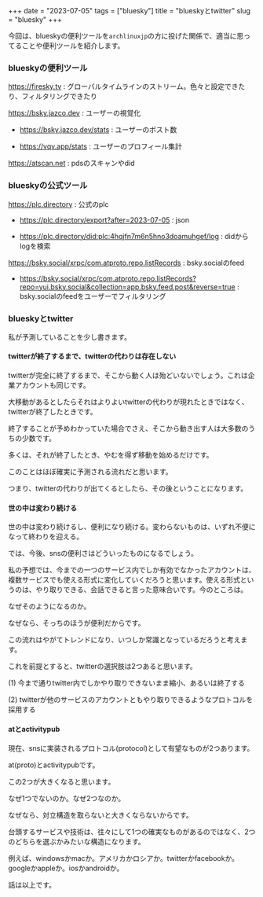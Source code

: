 +++
date = "2023-07-05"
tags = ["bluesky"]
title = "blueskyとtwitter"
slug = "bluesky"
+++

今回は、blueskyの便利ツールを`archlinuxjp`の方に投げた関係で、適当に思ってることや便利ツールを紹介します。

### blueskyの便利ツール

https://firesky.tv : グローバルタイムラインのストリーム。色々と設定できたり、フィルタリングできたり

https://bsky.jazco.dev : ユーザーの視覚化

- https://bsky.jazco.dev/stats : ユーザーのポスト数

- https://vqv.app/stats : ユーザーのプロフィール集計

https://atscan.net  :  pdsのスキャンやdid


### blueskyの公式ツール

https://plc.directory : 公式のplc

- https://plc.directory/export?after=2023-07-05 : json

- https://plc.directory/did:plc:4hqjfn7m6n5hno3doamuhgef/log : didからlogを検索

https://bsky.social/xrpc/com.atproto.repo.listRecords : bsky.socialのfeed

- https://bsky.social/xrpc/com.atproto.repo.listRecords?repo=yui.bsky.social&collection=app.bsky.feed.post&reverse=true : bsky.socialのfeedをユーザーでフィルタリング

### blueskyとtwitter

私が予測していることを少し書きます。

#### twitterが終了するまで、twitterの代わりは存在しない

twitterが完全に終了するまで、そこから動く人は殆どいないでしょう。これは企業アカウントも同じです。

大移動があるとしたらそれはよりよいtwitterの代わりが現れたときではなく、twitterが終了したときです。

終了することが予めわかっていた場合でさえ、そこから動き出す人は大多数のうちの少数です。

多くは、それが終了したとき、やむを得ず移動を始めるだけです。

このことはほぼ確実に予測される流れだと思います。

つまり、twitterの代わりが出てくるとしたら、その後ということになります。

#### 世の中は変わり続ける

世の中は変わり続けるし、便利になり続ける。変わらないものは、いずれ不便になって終わりを迎える。

では、今後、snsの便利さはどういったものになるでしょう。

私の予想では、今までの一つのサービス内でしか有効でなかったアカウントは、複数サービスでも使える形式に変化していくだろうと思います。使える形式というのは、やり取りできる、会話できると言った意味合いです。今のところは。

なぜそのようになるのか。

なぜなら、そっちのほうが便利だからです。

この流れはやがてトレンドになり、いつしか常識となっているだろうと考えます。

これを前提とすると、twitterの選択肢は2つあると思います。

(1) 今まで通りtwitter内でしかやり取りできないまま縮小、あるいは終了する

(2) twitterが他のサービスのアカウントともやり取りできるようなプロトコルを採用する

#### atとactivitypub

現在、snsに実装されるプロトコル(protocol)として有望なものが2つあります。

at(proto)とactivitypubです。

この2つが大きくなると思います。

なぜ1つでないのか。なぜ2つなのか。

なぜなら、対立構造を取らないと大きくならないからです。

台頭するサービスや技術は、往々にして1つの確実なものがあるのではなく、2つのどちらを選ぶかみたいな構造になります。

例えば、windowsかmacか。アメリカかロシアか。twitterかfacebookか。googleかappleか。iosかandroidか。

話は以上です。

